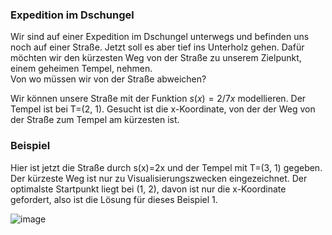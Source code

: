 ### Expedition im Dschungel 
Wir sind auf einer Expedition im Dschungel unterwegs und befinden uns noch auf 
einer Straße. Jetzt soll es aber tief ins Unterholz gehen. Dafür möchten wir den 
kürzesten Weg von der Straße zu unserem Zielpunkt, einem geheimen Tempel, nehmen.\
Von wo müssen wir von der Straße abweichen?

Wir können unsere Straße mit der Funktion $s(x)=2/7x$ modellieren. Der Tempel ist
bei T=(2, 1). Gesucht ist die x-Koordinate, von der der Weg von der Straße zum 
Tempel am kürzesten ist.


### Beispiel
Hier ist jetzt die Straße durch s(x)=2x und der Tempel mit T=(3, 1) gegeben.
Der kürzeste Weg ist nur zu Visualisierungszwecken eingezeichnet. Der 
optimalste Startpunkt liegt bei (1, 2), davon ist nur die x-Koordinate gefordert, 
also ist die Lösung für dieses Beispiel 1.


![image](/static/images/expedition_im_dschungel.png)

